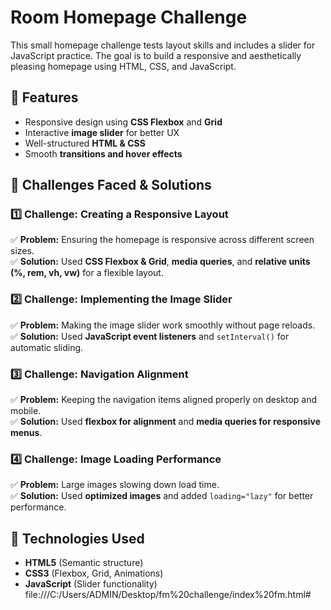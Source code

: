 # Room Homepage Challenge

This small homepage challenge tests layout skills and includes a slider for JavaScript practice. The goal is to build a responsive and aesthetically pleasing homepage using HTML, CSS, and JavaScript.

## 📌 Features
- Responsive design using **CSS Flexbox** and **Grid**
- Interactive **image slider** for better UX
- Well-structured **HTML & CSS**
- Smooth **transitions and hover effects**

## 📌 Challenges Faced & Solutions

### 1️⃣ **Challenge: Creating a Responsive Layout**
✅ **Problem:** Ensuring the homepage is responsive across different screen sizes.  
✅ **Solution:** Used **CSS Flexbox & Grid**, **media queries**, and **relative units (%, rem, vh, vw)** for a flexible layout.

### 2️⃣ **Challenge: Implementing the Image Slider**
✅ **Problem:** Making the image slider work smoothly without page reloads.  
✅ **Solution:** Used **JavaScript event listeners** and `setInterval()` for automatic sliding.  

### 3️⃣ **Challenge: Navigation Alignment**
✅ **Problem:** Keeping the navigation items aligned properly on desktop and mobile.  
✅ **Solution:** Used **flexbox for alignment** and **media queries for responsive menus**.

### 4️⃣ **Challenge: Image Loading Performance**
✅ **Problem:** Large images slowing down load time.  
✅ **Solution:** Used **optimized images** and added `loading="lazy"` for better performance.

## 📌 Technologies Used
- **HTML5** (Semantic structure)
- **CSS3** (Flexbox, Grid, Animations)
- **JavaScript** (Slider functionality)
file:///C:/Users/ADMIN/Desktop/fm%20challenge/index%20fm.html#

